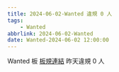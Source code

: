 ```yaml
---
title: 2024-06-02-Wanted 違規 0 人
tags:
    - Wanted
abbrlink: 2024-06-02-Wanted
date: Wanted-2024-06-02 12:00:00
---
```

Wanted 板 [板規連結](https://www.ptt.cc/bbs/Wanted/M.1608829773.A.D3B.html)
昨天違規 0 人
